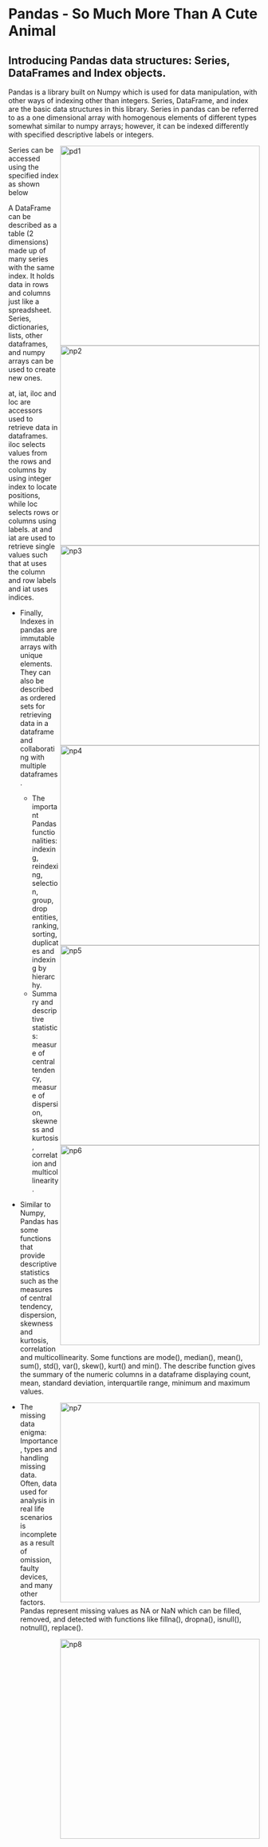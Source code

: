 # Pandas - So Much More Than A Cute Animal

## Introducing Pandas data structures: Series, DataFrames and Index objects.

Pandas is a library  built on Numpy which is used for data manipulation, with other ways of indexing other than integers. Series, DataFrame, and index are the basic data structures in this library.  Series in pandas can be referred to as a one dimensional array with homogenous elements of different types somewhat similar to numpy arrays; however, it can be indexed differently with specified descriptive labels or integers.


<img  src="" alt="pd1"  align="right" width="400">


<img  src="" alt="np2"  align="right" width="400">

<img  src="" alt="np3"  align="right" width="400">

Series can be accessed using the specified index as shown below
<img  src="" alt="np4"  align="right" width="400">


A DataFrame can be described as a table (2 dimensions) made up of many series with the same index. It holds data in rows and columns just like a spreadsheet. Series, dictionaries, lists, other dataframes, and numpy arrays can be used to create new ones. 

<img  src="" alt="np5"  align="right" width="400">

at, iat, iloc and loc are accessors used to retrieve data in dataframes. iloc selects values from the rows and columns by using integer index to locate positions, while loc selects rows or columns using labels. at and iat are used to retrieve single values such that at uses the column and row labels and iat uses indices.   

<img  src="" alt="np6"  align="right" width="400">

- Finally, Indexes in pandas are immutable arrays with unique elements. They can also be described as ordered sets for retrieving data in a dataframe and collaborating with multiple dataframes.

  - The important Pandas functionalities: indexing, reindexing, selection, group, drop entities, ranking, sorting, duplicates and indexing by hierarchy.
  - Summary and descriptive statistics: measure of central tendency, measure of dispersion, skewness and kurtosis, correlation and multicollinearity.
- Similar to Numpy, Pandas has some functions that provide descriptive statistics such as the measures of central tendency, dispersion, skewness and kurtosis, correlation and multicollinearity. Some functions are mode(), median(), mean(), sum(), std(), var(), skew(), kurt() and min(). The describe function gives the summary  of the numeric columns in a dataframe displaying count, mean, standard deviation, interquartile range, minimum and maximum values.


<img  src="" alt="np7"  align="right" width="400">

- The missing data enigma: Importance, types and handling missing data.
Often, data used for analysis in real life scenarios is incomplete as a result of omission, faulty devices, and many other factors. Pandas represent missing values as NA or NaN which can be filled, removed, and detected with functions like fillna(), dropna(), isnull(), notnull(), replace().
<img  src="" alt="np8"  align="right" width="400">



